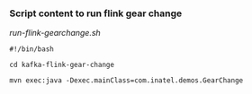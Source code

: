 ### Script content to run flink gear change

_run-flink-gearchange.sh_

    #!/bin/bash 
    
    cd kafka-flink-gear-change
    
    mvn exec:java -Dexec.mainClass=com.inatel.demos.GearChange

